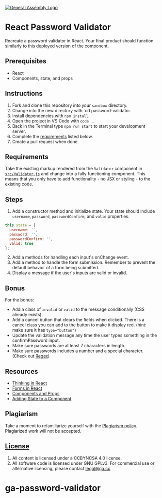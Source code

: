 [![General Assembly Logo](https://camo.githubusercontent.com/1a91b05b8f4d44b5bbfb83abac2b0996d8e26c92/687474703a2f2f692e696d6775722e636f6d2f6b6538555354712e706e67)](https://generalassemb.ly/education/web-development-immersive)

# React Password Validator

Recreate a password validator in React. Your final product should function
similarly to [this deployed version](https://password-validator-demo.herokuapp.com/) of the
component.

## Prerequisites

- React
- Components, state, and props

## Instructions

1. Fork and clone this repository into your `sandbox` directory.
1. Change into the new directory with `cd password-validator.
1. Install dependencies with `npm install`.
1. Open the project in VS Code with `code .`.
1. Back in the Terminal type `npm run start` to start your development server.
1. Complete the [requirements](requirements) listed below.
1. Create a pull request when done.

## Requirements

Take the existing markup rendered from the `Validator` component in
[`src/Validator.js`](src/Validator.js) and change into a fully functioning
component. This means that you only have to add functionality - no JSX or
styling - to the existing code.

## Steps

1. Add a constructor method and initialize state. Your state should include
   `username`, `password`, `passwordConfirm`, and `valid` properties.

```jsx
this.state = {
  username: '',
  password: '',
  passwordConfirm: '',
  valid: true
};
```

2. Add a methods for handling each input's onChange event.
3. Add a method to handle the form submission. Remember to prevent the default behavior of a form being submitted.
4. Display a message if the user's inputs are valid or invalid.

## Bonus

For the bonus:

- Add a class of `invalid` or `valid` to the message conditionally (CSS already exists).
- Add a cancel button that clears the fields when clicked. There is a cancel class you can add to the button to make it display red. (hint: make sure it has `type="button"`)
- Update the validation message any time the user types something in the confirmPassword input.
- Make sure passwords are at least 7 characters in length.
- Make sure passwords includes a number and a special character. (Check out
  [Regex](http://emailregex.com/))

## Resources

- [Thinking in React](https://facebook.github.io/react/docs/thinking-in-react.html)
- [Forms in React](https://facebook.github.io/react/docs/forms.html#controlled-components)
- [Components and Props](https://facebook.github.io/react/docs/components-and-props.html)
- [Adding State to a Component](https://facebook.github.io/react/docs/state-and-lifecycle.html#adding-local-state-to-a-class)

## Plagiarism

Take a moment to refamiliarize yourself with the
[Plagiarism policy](https://git.generalassemb.ly/DC-WDI/Administrative/blob/master/plagiarism.md).
Plagiarized work will not be accepted.

## [License](LICENSE)

1.  All content is licensed under a CC­BY­NC­SA 4.0 license.
1.  All software code is licensed under GNU GPLv3. For commercial use or
    alternative licensing, please contact legal@ga.co.
# ga-password-validator
